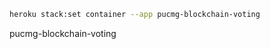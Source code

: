 <!-- https://www.youtube.com/watch?v=4axmcEZTE7M -->

```bash
heroku stack:set container --app pucmg-blockchain-voting
```

pucmg-blockchain-voting